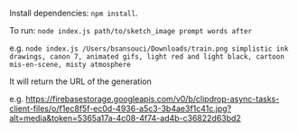 Install dependencies: `npm install`.

To run: `node index.js path/to/sketch_image prompt words after`

e.g. `node index.js /Users/bsansouci/Downloads/train.png simplistic ink drawings, canon 7, animated gifs, light red and light black, cartoon mis-en-scene, misty atmosphere`

It will return the URL of the generation

e.g. https://firebasestorage.googleapis.com/v0/b/clipdrop-async-tasks-client-files/o/f1ec8f5f-ec0d-4936-a5c3-3b4ae3f1c41c.jpg?alt=media&token=5365a17a-4c08-4f74-ad4b-c36822d63bd2
